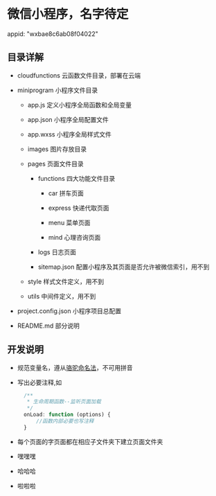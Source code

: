 # 微信小程序，名字待定

appid: "wxbae8c6ab08f04022"

## 目录详解

+ cloudfunctions 云函数文件目录，部署在云端

+ miniprogram 小程序文件目录

   + app.js 定义小程序全局函数和全局变量

   + app.json 小程序全局配置文件

   + app.wxss 小程序全局样式文件

   + images 图片存放目录

   + pages 页面文件目录

      + functions 四大功能文件目录

         + car 拼车页面

         + express 快递代取页面

         + menu 菜单页面

         + mind 心理咨询页面

      + logs 日志页面

      + sitemap.json  配置小程序及其页面是否允许被微信索引，用不到

   + style 样式文件定义，用不到

   + utils 中间件定义，用不到

+ project.config.json 小程序项目总配置

+ README.md 部分说明   

## 开发说明

+ 规范变量名，遵从[骆驼命名法](https://blog.csdn.net/jerry11112/article/details/84985026)，不可用拼音

+ 写出必要注释,如

  ```javascript
    /**
     * 生命周期函数--监听页面加载
     */
    onLoad: function (options) {
  		//函数内部必要也写注释
    }
  ```

+ 每个页面的字页面都在相应子文件夹下建立页面文件夹
+ 嘿嘿嘿
+ 哈哈哈
+ 啦啦啦



